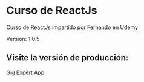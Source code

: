 # Curso de ReactJs

Curso de ReactJs impartido por Fernando en Udemy

Version: 1.0.5

## Visite la versión de producción:

[Gig Expert App](https://sonusbeat.github.io/gif-expert-app/)